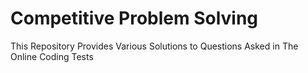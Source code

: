 # Competitive Problem Solving 
This Repository Provides Various Solutions to Questions Asked in The Online Coding Tests
